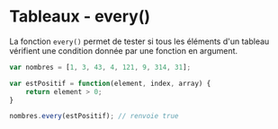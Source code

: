 # Tableaux - every()
La fonction `every()` permet de tester si tous les éléments d'un tableau vérifient une condition donnée par une fonction en argument.

```js
var nombres = [1, 3, 43, 4, 121, 9, 314, 31];

var estPositif = function(element, index, array) {
	return element > 0;
}

nombres.every(estPositif); // renvoie true
```
